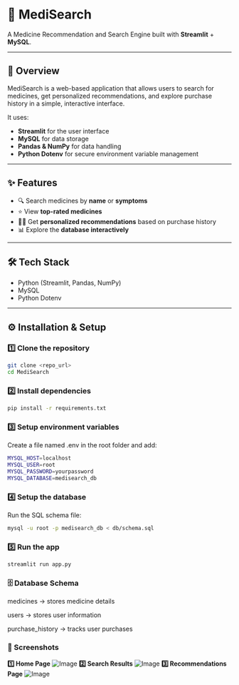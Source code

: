 # 💊 MediSearch  
A Medicine Recommendation and Search Engine built with **Streamlit** + **MySQL**.  

---

## 🚀 Overview  
MediSearch is a web-based application that allows users to search for medicines, get personalized recommendations, and explore purchase history in a simple, interactive interface.  

It uses:  
- **Streamlit** for the user interface  
- **MySQL** for data storage  
- **Pandas & NumPy** for data handling  
- **Python Dotenv** for secure environment variable management  

---

## ✨ Features  
- 🔍 Search medicines by **name** or **symptoms**  
- ⭐ View **top-rated medicines**  
- 🧑‍⚕️ Get **personalized recommendations** based on purchase history  
- 📊 Explore the **database interactively**  

---

## 🛠️ Tech Stack  
- Python (Streamlit, Pandas, NumPy)  
- MySQL  
- Python Dotenv  

---

## ⚙️ Installation & Setup  

### 1️⃣ Clone the repository  
```bash
git clone <repo_url>
cd MediSearch
```

### 2️⃣ Install dependencies
```bash
pip install -r requirements.txt
```

### 3️⃣ Setup environment variables
Create a file named .env in the root folder and add:
```bash
MYSQL_HOST=localhost
MYSQL_USER=root
MYSQL_PASSWORD=yourpassword
MYSQL_DATABASE=medisearch_db
```
### 4️⃣ Setup the database
Run the SQL schema file:
```bash
mysql -u root -p medisearch_db < db/schema.sql
```

### 5️⃣ Run the app
```bash
streamlit run app.py
```
### 🗄️ Database Schema

medicines → stores medicine details

users → stores user information

purchase_history → tracks user purchases

### 📸 Screenshots 
**1️⃣ Home Page** 
![Image](https://github.com/user-attachments/assets/24bfed85-aa81-4dce-a120-d6b56fe4b0b5)
**2️⃣ Search Results** 
![Image](https://github.com/user-attachments/assets/c3e24d88-7187-4ae3-a38c-203e88df6f43)
**3️⃣ Recommendations Page** 
![Image](https://github.com/user-attachments/assets/aae5f605-0ca9-4d71-98dc-a72cb7a7c8a7)

